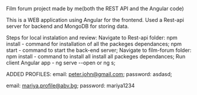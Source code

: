 Film forum project made by me(both the REST API and the Angular code)


This is a WEB application using Angular for the frontend. Used a Rest-api server for backend and MongoDB for storing data.

Steps for local instalation and review:
Navigate to Rest-api folder:
npm install - command for installation of all the packeges dependances;
npm start - command to start the back-end server;
Navigate to film-forum folder:
npm install - command to install all install all packeges dependances;
Run client Angular app - ng serve --open or ng s;


ADDED PROFILES: 
email: peter.john@gmail.com;
password: asdasd;

email: mariya.profile@abv.bg;
password: mariya1234
